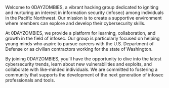 Welcome to 0DAYZOMBIES, a vibrant hacking group dedicated to igniting and nurturing an interest in information security (infosec) among individuals in the Pacific Northwest. Our mission is to create a supportive environment where members can explore and develop their cybersecurity skills.

At 0DAYZOMBIES, we provide a platform for learning, collaboration, and growth in the field of infosec. Our group is particularly focused on helping young minds who aspire to pursue careers with the U.S. Department of Defense or as civilian contractors working for the state of Washington.

By joining 0DAYZOMBIES, you'll have the opportunity to dive into the latest cybersecurity trends, learn about new vulnerabilities and exploits, and collaborate with like-minded individuals. We are committed to fostering a community that supports the development of the next generation of infosec professionals and tools.
